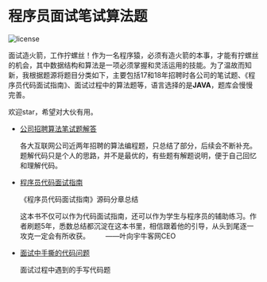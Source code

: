 # 程序员面试笔试算法题

[^_^]:
![license](https://img.shields.io/github/license/mashape/apistatus.svg)

面试造火箭，工作拧螺丝！作为一名程序猿，必须有造火箭的本事，才能有拧螺丝的机会，其中数据结构和算法是一项必须掌握和灵活运用的技能。为了温故而知新，我根据题源将题目分类如下，主要包括17和18年招聘时各公司的笔试题、《程序员代码面试指南》、面试过程中的算法题等，语言选择的是**JAVA**，题库会慢慢完善。

欢迎star，希望对大伙有用。


- [公司招聘算法笔试题解答](https://github.com/LyricYang/Internet-Recruiting-Algorithm-Problems/blob/master/InternetRecruitingAlgorithmProblems/Readme.md)

  各大互联网公司近两年招聘的算法编程题，只总结了部分，后续会不断补充。题解代码只是个人的思路，并不是最优的，有些题有解题说明，便于自己回忆和理解代码。

- [程序员代码面试指南](https://github.com/LyricYang/Internet-Recruiting-Algorithm-Problems/blob/master/CodeInterviewGuide/README.md)

  《程序员代码面试指南》源码分章总结
  
  这本书不仅可以作为代码面试指南，还可以作为学生与程序员的辅助练习。作者刷题5年，悉数总结都沉淀在这本书里，相信跟着他的引导，从头到尾逐一攻克一定会有所收获。
　　——叶向宇牛客网CEO

- [面试中手撕的代码问题](https://github.com/LyricYang/Internet-Recruiting-Algorithm-Problems/blob/master/INTERVIEW/Interview.md)

  面试过程中遇到的手写代码题


